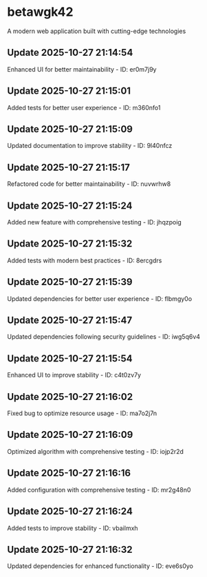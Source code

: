 # betawgk42
A modern web application built with cutting-edge technologies

## Update 2025-10-27 21:14:54
Enhanced UI for better maintainability - ID: er0m7j9y


## Update 2025-10-27 21:15:01
Added tests for better user experience - ID: m360nfo1


## Update 2025-10-27 21:15:09
Updated documentation to improve stability - ID: 9l40nfcz


## Update 2025-10-27 21:15:17
Refactored code for better maintainability - ID: nuvwrhw8


## Update 2025-10-27 21:15:24
Added new feature with comprehensive testing - ID: jhqzpoig


## Update 2025-10-27 21:15:32
Added tests with modern best practices - ID: 8ercgdrs


## Update 2025-10-27 21:15:39
Updated dependencies for better user experience - ID: flbmgy0o


## Update 2025-10-27 21:15:47
Updated dependencies following security guidelines - ID: iwg5q6v4


## Update 2025-10-27 21:15:54
Enhanced UI to improve stability - ID: c4t0zv7y


## Update 2025-10-27 21:16:02
Fixed bug to optimize resource usage - ID: ma7o2j7n


## Update 2025-10-27 21:16:09
Optimized algorithm with comprehensive testing - ID: iojp2r2d


## Update 2025-10-27 21:16:16
Added configuration with comprehensive testing - ID: mr2g48n0


## Update 2025-10-27 21:16:24
Added tests to improve stability - ID: vbailmxh


## Update 2025-10-27 21:16:32
Updated dependencies for enhanced functionality - ID: eve6s0yo

